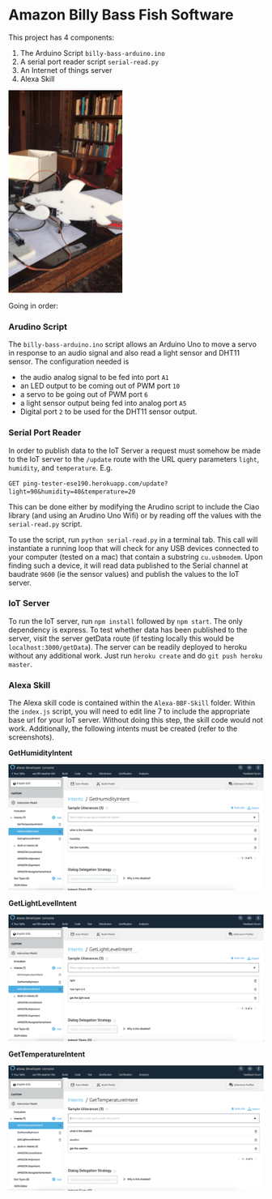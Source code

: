 # Amazon Billy Bass Fish Software

This project has 4 components:

1. The Arduino Script `billy-bass-arduino.ino`
2. A serial port reader script `serial-read.py`
3. An Internet of things server
4. Alexa Skill

<img src="readme-media/fish-pic.gif" height="400px"/>

Going in order:

### Arudino Script

The `billy-bass-arduino.ino` script allows an Arduino Uno to move a servo in response to an audio signal and also read a light sensor and DHT11 sensor. The configuration needed is

* the audio analog signal to be fed into port `A1`
* an LED output to be coming out of PWM port `10`
* a servo to be going out of PWM port `6` 
* a light sensor output being fed into analog port `A5`
* Digital port `2` to be used for the DHT11 sensor output.


### Serial Port Reader

In order to publish data to the IoT Server a request must somehow be made to the IoT server to the `/update` route with the URL query parameters `light`, `humidity`, and `temperature`. E.g. 

```curl
GET ping-tester-ese190.herokuapp.com/update?light=90&humidity=40&temperature=20
```

This can be done either by modifying the Arudino script to include the Ciao library (and using an Arudino Uno Wifi) or by reading off the  values with the `serial-read.py` script.

To use the script, run `python serial-read.py` in a terminal tab. This call will instantiate a running loop that will check for any USB devices connected to your computer (tested on a mac) that contain a substring `cu.usbmodem`. Upon finding such a device, it will read data  published to the Serial channel at baudrate `9600` (ie the sensor values) and publish the values to the IoT server.

### IoT Server

To run the IoT server, run `npm install` followed by `npm start`. The only dependency is express. To test whether data has been published to the server, visit the server getData route (if testing locally this would be `localhost:3000/getData`). The server can be readily deployed to heroku without any additional work. Just run `heroku create` and do `git push heroku master`.

### Alexa Skill

The Alexa skill code is contained within the `Alexa-BBF-Skill` folder. Within the `index.js` script, you will need to edit line 7 to include the appropriate base url for your IoT server. Without doing this step, the skill code would not work. Additionally, the following intents must be created (refer to the screenshots).

**GetHumidityIntent**

![humidity-intent](readme-media/humidity-intent.png)


**GetLightLevelIntent**

![humidity-intent](readme-media/light-intent.png)

**GetTemperatureIntent**

![humidity-intent](readme-media/temp-intent.png)


